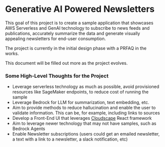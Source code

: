 # Generative AI Powered Newsletters

This goal of this project is to create a sample application that showcases AWS Serverless and GenAI technology to subscribe to news feeds and publications, accurately summarize the data and generate visually appealing newsletters for end-user consumption. 

The project is currently in the initial design phase with a PRFAQ in the works. 

This document will be filled out more as the project evolves. 

### Some High-Level Thoughts for the Project
* Leverage serverless technology as much as possible, avoid provisioned resources like SageMaker endpoints, to reduce cost of running the sample
* Leverage Bedrock for LLM for summarization, text embedding, etc. 
* Aim to provide methods to reduce hallucination and enable the user to validate information. This can be, for example, including links to sources
* Develop a Front-End UI that leverages [Cloudscape](https://cloudscape.design) React framework
* Aim to leverage newer technology that may not have samples, such as Bedrock Agents
* Enable Newsletter subscriptions (users could get an emailed newsletter, a text with a link to a newsletter, a slack notification, etc)